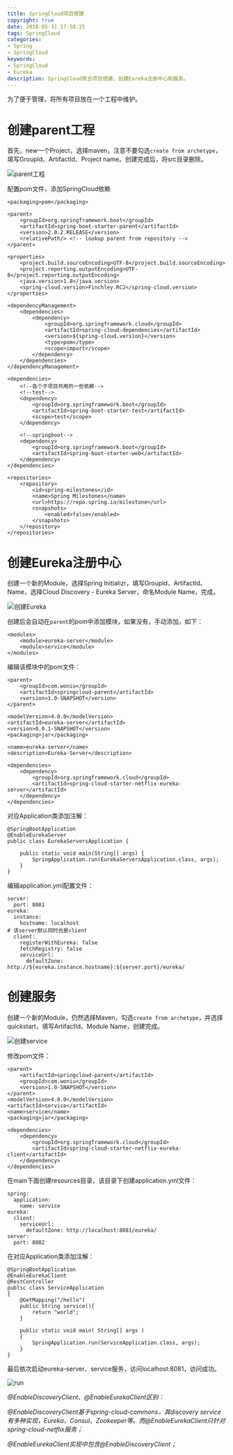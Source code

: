 ```yaml
---
title: SpringCloud项目搭建
copyright: true
date: 2018-05-31 17:58:25
tags: SpringCloud
categories:
- Spring
- SpringCloud
keywords: 
- SpringCloud
- Eureka
description: SpringCloud聚合项目搭建，创建Eureka注册中心和服务。
---
```


为了便于管理，将所有项目放在一个工程中维护。

# 创建parent工程

首先，new一个Project，选择maven，注意不要勾选`create from archetype`，填写GroupId、ArtifactId、Project name。创建完成后，将src目录删除。

![parent工程](../SpringCloud项目搭建/parent.png)

配置pom文件，添加SpringCloud依赖

```
<packaging>pom</packaging>

<parent>
    <groupId>org.springframework.boot</groupId>
    <artifactId>spring-boot-starter-parent</artifactId>
    <version>2.0.2.RELEASE</version>
    <relativePath/> <!-- lookup parent from repository -->
</parent>

<properties>
    <project.build.sourceEncoding>UTF-8</project.build.sourceEncoding>
    <project.reporting.outputEncoding>UTF-8</project.reporting.outputEncoding>
    <java.version>1.8</java.version>
    <spring-cloud.version>Finchley.RC2</spring-cloud.version>
</properties>

<dependencyManagement>
    <dependencies>
        <dependency>
            <groupId>org.springframework.cloud</groupId>
            <artifactId>spring-cloud-dependencies</artifactId>
            <version>${spring-cloud.version}</version>
            <type>pom</type>
            <scope>import</scope>
        </dependency>
    </dependencies>
</dependencyManagement>

<dependencies>
    <!--各个子项目共用的一些依赖-->
    <!--test-->
    <dependency>
        <groupId>org.springframework.boot</groupId>
        <artifactId>spring-boot-starter-test</artifactId>
        <scope>test</scope>
    </dependency>
    
    <!--springboot-->
    <dependency>
        <groupId>org.springframework.boot</groupId>
        <artifactId>spring-boot-starter-web</artifactId>
    </dependency>
</dependencies>

<repositories>
    <repository>
        <id>spring-milestones</id>
        <name>Spring Milestones</name>
        <url>https://repo.spring.io/milestone</url>
        <snapshots>
            <enabled>false</enabled>
        </snapshots>
    </repository>
</repositories>
```

# 创建Eureka注册中心

创建一个新的Module，选择Spring Initializr，填写GroupId、ArtifactId、Name，选择Cloud Discovery - Eureka Server，命名Module Name，完成。

![创建Eureka](../SpringCloud项目搭建/eureka.png)

创建后会自动在`parent`的pom中添加模块，如果没有，手动添加，如下：

```
<modules>
    <module>eureka-server</module>
    <module>service</module>
</modules>
```

编辑该模块中的pom文件：

```
<parent>
    <groupId>com.woniu</groupId>
    <artifactId>springcloud-parent</artifactId>
    <version>1.0-SNAPSHOT</version>
</parent>

<modelVersion>4.0.0</modelVersion>
<artifactId>eureka-server</artifactId>
<version>0.0.1-SNAPSHOT</version>
<packaging>jar</packaging>

<name>eureka-server</name>
<description>Eureka-Server</description>

<dependencies>
    <dependency>
        <groupId>org.springframework.cloud</groupId>
        <artifactId>spring-cloud-starter-netflix-eureka-server</artifactId>
    </dependency>
</dependencies>
```

对应Application类添加注解：

```
@SpringBootApplication
@EnableEurekaServer
public class EurekaServersApplication {

	public static void main(String[] args) {
		SpringApplication.run(EurekaServersApplication.class, args);
	}
}
```

编辑application.yml配置文件：

```
server:
  port: 8081
eureka:
  instance:
    hostname: localhost
# 该server默认同时也是client
  client:
    registerWithEureka: false
    fetchRegistry: false
    serviceUrl:
      defaultZone: http://${eureka.instance.hostname}:${server.port}/eureka/
```

# 创建服务

创建一个新的Module，仍然选择Maven，勾选`create from archetype`，并选择quickstart，填写ArtifactId、Module Name，创建完成。

![创建service](../SpringCloud项目搭建/service.png)

修改pom文件：

```
<parent>
    <artifactId>springcloud-parent</artifactId>
    <groupId>com.woniu</groupId>
    <version>1.0-SNAPSHOT</version>
</parent>
<modelVersion>4.0.0</modelVersion>
<artifactId>service</artifactId>
<name>service</name>
<packaging>jar</packaging>

<dependencies>
    <dependency>
        <groupId>org.springframework.cloud</groupId>
        <artifactId>spring-cloud-starter-netflix-eureka-client</artifactId>
    </dependency>
</dependencies>
```

在main下面创建resources目录，该目录下创建application.yml文件：

```
spring:
  application:
    name: service
eureka:
  client:
    serviceUrl:
      defaultZone: http://localhost:8081/eureka/
server:
  port: 8082
```

在对应Application类添加注解：

```
@SpringBootApplication
@EnableEurekaClient
@RestController
public class ServiceApplication 
{
    @GetMapping("/hello")
    public String service(){
        return "world";
    }
    
    public static void main( String[] args )
    {
        SpringApplication.run(ServiceApplication.class, args);
    }
}
```

最后依次启动eureka-server、service服务，访问localhost:8081，访问成功。

![run](../SpringCloud项目搭建/run.png)

*@EnableDiscoveryClient、@EnableEurekaClient区别：*

*@EnableDiscoveryClient基于spring-cloud-commons，其discovery service有多种实现，Eureka、Consul、Zookeeper等。而@EnableEurekaClient只针对spring-cloud-netflix服务；*

*@EnableEurekaClient实现中包含@EnableDiscoveryClient；*